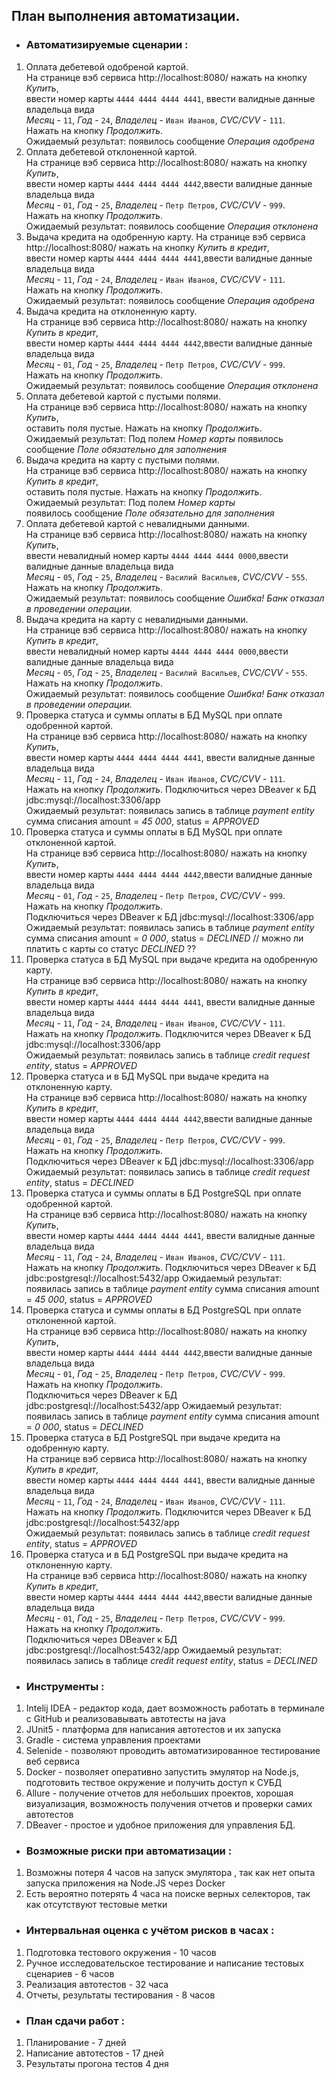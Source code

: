 ## План выполнения автоматизации.

* ### Автоматизируемые сценарии :


1. Оплата дебетевой одобреной картой.  
На странице вэб сервиса http://localhost:8080/ нажать на кнопку _Купить_,  
ввести номер карты `4444 4444 4444 4441`, ввести валидные данные владельца вида   
_Месяц_ - `11`, _Год_ - `24`, _Владелец_ - `Иван Иванов`, _CVC/CVV_ - `111`.  
Нажать на кнопку _Продолжить_.  
Ожидаемый результат: появилось сообщение _Операция одобрена_  
2. Оплата дебетевой отклоненной картой.  
На странице вэб сервиса http://localhost:8080/ нажать на кнопку _Купить_,  
ввести номер карты `4444 4444 4444 4442`,ввести валидные данные владельца вида  
_Месяц_ - `01`, _Год_ - `25`, _Владелец_ - `Петр Петров`, _CVC/CVV_ - `999`.  
Нажать на кнопку _Продолжить_.  
Ожидаемый результат: появилось сообщение _Операция отклонена_  
3. Выдача кредита на одобренную карту.
На странице вэб сервиса http://localhost:8080/ нажать на кнопку _Купить в кредит_,     
ввести номер карты `4444 4444 4444 4441`,ввести валидные данные владельца вида   
_Месяц_ - `11`, _Год_ - `24`, _Владелец_ - `Иван Иванов`, _CVC/CVV_ - `111`.  
Нажать на кнопку _Продолжить_.  
Ожидаемый результат: появилось сообщение _Операция одобрена_
4. Выдача кредита на отклоненную карту.  
На странице вэб сервиса http://localhost:8080/ нажать на кнопку _Купить в кредит_,  
ввести номер карты `4444 4444 4444 4442`,ввести валидные данные владельца вида   
_Месяц_ - `01`, _Год_ - `25`, _Владелец_ - `Петр Петров`, _CVC/CVV_ - `999`.   
Нажать на кнопку _Продолжить_.  
Ожидаемый результат: появилось сообщение _Операция отклонена_
5. Оплата дебетевой картой с пустыми полями.  
На странице вэб сервиса http://localhost:8080/ нажать на кнопку _Купить_,  
оставить  поля пустые. Нажать на кнопку _Продолжить_.  
Ожидаемый результат: Под полем _Номер карты_ 
появилось сообщение _Поле обязательно для заполнения_
6. Выдача кредита на карту с пустыми полями.  
На странице вэб сервиса http://localhost:8080/ нажать на кнопку _Купить в кредит_,  
оставить  поля пустые. Нажать на кнопку _Продолжить_.  
Ожидаемый результат: Под полем _Номер карты_    
появилось сообщение _Поле обязательно для заполнения_
7. Оплата дебетевой картой с невалидными данными.  
На странице вэб сервиса http://localhost:8080/ нажать на кнопку _Купить_,  
ввести невалидный номер карты `4444 4444 4444 0000`,ввести валидные данные владельца вида   
_Месяц_ - `05`, _Год_ - `25`, _Владелец_ - `Василий Васильев`, _CVC/CVV_ - `555`. Нажать на кнопку _Продолжить_.  
Ожидаемый результат: появилось сообщение _Ошибка! Банк отказал в проведении операции._
8. Выдача кредита на карту с невалидными данными.  
На странице вэб сервиса http://localhost:8080/ нажать на кнопку _Купить в кредит_,  
ввести невалидный номер карты `4444 4444 4444 0000`,ввести валидные данные владельца вида   
_Месяц_ - `05`, _Год_ - `25`, _Владелец_ - `Василий Васильев`, _CVC/CVV_ - `555`. Нажать на кнопку _Продолжить_.  
Ожидаемый результат: появилось сообщение _Ошибка! Банк отказал в проведении операции._
9. Проверка статуса и суммы оплаты в БД MySQL при оплате одобренной картой.  
На странице вэб сервиса http://localhost:8080/ нажать на кнопку _Купить_,  
ввести номер карты `4444 4444 4444 4441`, ввести валидные данные владельца вида   
_Месяц_ - `11`, _Год_ - `24`, _Владелец_ - `Иван Иванов`, _CVC/CVV_ - `111`.  
Нажать на кнопку _Продолжить_.
Подключиться через DBeaver к БД jdbc:mysql://localhost:3306/app  
Ожидаемый результат: появилась запись в таблице _payment entity_
сумма списания amount = _45 000_, status = _APPROVED_   
10. Проверка статуса и суммы оплаты в БД MySQL при оплате отклоненной картой.  
На странице вэб сервиса http://localhost:8080/ нажать на кнопку _Купить_,  
ввести номер карты `4444 4444 4444 4442`,ввести валидные данные владельца вида  
_Месяц_ - `01`, _Год_ - `25`, _Владелец_ - `Петр Петров`, _CVC/CVV_ - `999`.  
Нажать на кнопку _Продолжить_.  
Подключиться через DBeaver к БД jdbc:mysql://localhost:3306/app  
Ожидаемый результат: появилась запись в таблице _payment entity_
сумма списания amount = _0 000_, status = _DECLINED_
// можно ли платить с карты со статус _DECLINED_ ??
11. Проверка статуса в БД MySQL при выдаче кредита на одобренную карту.  
На странице вэб сервиса http://localhost:8080/ нажать на кнопку _Купить в кредит_,  
ввести номер карты `4444 4444 4444 4441`, ввести валидные данные владельца вида   
_Месяц_ - `11`, _Год_ - `24`, _Владелец_ - `Иван Иванов`, _CVC/CVV_ - `111`.  
Нажать на кнопку _Продолжить_.
Подключится через DBeaver к БД jdbc:mysql://localhost:3306/app  
Ожидаемый результат: появилась запись в таблице _credit request entity_, status = _APPROVED_
12. Проверка статуса и в БД MySQL при выдаче кредита на отклоненную карту.  
На странице вэб сервиса http://localhost:8080/ нажать на кнопку _Купить в кредит_,  
ввести номер карты `4444 4444 4444 4442`,ввести валидные данные владельца вида  
_Месяц_ - `01`, _Год_ - `25`, _Владелец_ - `Петр Петров`, _CVC/CVV_ - `999`.  
Нажать на кнопку _Продолжить_.  
Подключиться через DBeaver к БД jdbc:mysql://localhost:3306/app
Ожидаемый результат: появилась запись в таблице _credit request entity_, status = _DECLINED_
13. Проверка статуса и суммы оплаты в БД PostgreSQL при оплате одобренной картой.  
На странице вэб сервиса http://localhost:8080/ нажать на кнопку _Купить_,  
ввести номер карты `4444 4444 4444 4441`, ввести валидные данные владельца вида   
_Месяц_ - `11`, _Год_ - `24`, _Владелец_ - `Иван Иванов`, _CVC/CVV_ - `111`.  
Нажать на кнопку _Продолжить_.
Подключиться через DBeaver к БД jdbc:postgresql://localhost:5432/app
Ожидаемый результат: появилась запись в таблице _payment entity_
сумма списания amount = _45 000_, status = _APPROVED_
14. Проверка статуса и суммы оплаты в БД PostgreSQL при оплате отклоненной картой.  
На странице вэб сервиса http://localhost:8080/ нажать на кнопку _Купить_,  
ввести номер карты `4444 4444 4444 4442`,ввести валидные данные владельца вида  
_Месяц_ - `01`, _Год_ - `25`, _Владелец_ - `Петр Петров`, _CVC/CVV_ - `999`.  
Нажать на кнопку _Продолжить_.  
Подключиться через DBeaver к БД jdbc:postgresql://localhost:5432/app 
Ожидаемый результат: появилась запись в таблице _payment entity_
сумма списания amount = _0 000_, status = _DECLINED_
15. Проверка статуса в БД PostgreSQL при выдаче кредита на одобренную карту.  
На странице вэб сервиса http://localhost:8080/ нажать на кнопку _Купить в кредит_,  
ввести номер карты `4444 4444 4444 4441`, ввести валидные данные владельца вида   
_Месяц_ - `11`, _Год_ - `24`, _Владелец_ - `Иван Иванов`, _CVC/CVV_ - `111`.  
Нажать на кнопку _Продолжить_.
Подключится через DBeaver к БД jdbc:postgresql://localhost:5432/app  
Ожидаемый результат: появилась запись в таблице _credit request entity_, status = _APPROVED_
16. Проверка статуса и в БД PostgreSQL при выдаче кредита на отклоненную карту.  
На странице вэб сервиса http://localhost:8080/ нажать на кнопку _Купить в кредит_,  
ввести номер карты `4444 4444 4444 4442`,ввести валидные данные владельца вида  
_Месяц_ - `01`, _Год_ - `25`, _Владелец_ - `Петр Петров`, _CVC/CVV_ - `999`.  
Нажать на кнопку _Продолжить_.  
Подключиться через DBeaver к БД jdbc:postgresql://localhost:5432/app
Ожидаемый результат: появилась запись в таблице _credit request entity_, status = _DECLINED_

* ### Инструменты :

1. Intelij IDEA - редактор кода, дает возможность работать в терминале с  GitHub и реализовавывать автотесты на java
2. JUnit5 - платформа для написания автотестов и их запуска 
3. Gradle - система управления проектами
4. Selenide - позволяют проводить автоматизированное тестирование веб сервиса
5. Docker - позволяет оперативно запустить эмулятор на Node.js,
    подготовить тествое окружение и получить доступ к СУБД
6. Allure - получение отчетов для небольших проектов, хорошая визуализация, возможность получения отчетов
   и проверки самих автотестов
7. DBeaver - простое и удобное приложения для управления БД. 

* ### Возможные риски при автоматизации :

1. Возможны потеря 4 часов на запуск эмулятора , так как нет опыта запуска приложения на Node.JS через Docker
2. Есть вероятно потерять 4 часа на поиске верных селекторов, так как отсутствуют тестовые метки

* ### Интервальная оценка с учётом рисков в часах :

1. Подготовка тестового окружения - 10 часов
2. Ручное исследовательское тестирование и написание тестовых сценариев - 6 часов
3. Реализация автотестов - 32 часа
4. Отчеты, результаты тестирования - 8 часов

* ### План сдачи работ :

1. Планирование - 7 дней
2. Написание автотестов - 17 дней
3. Результаты прогона тестов 4 дня
  


